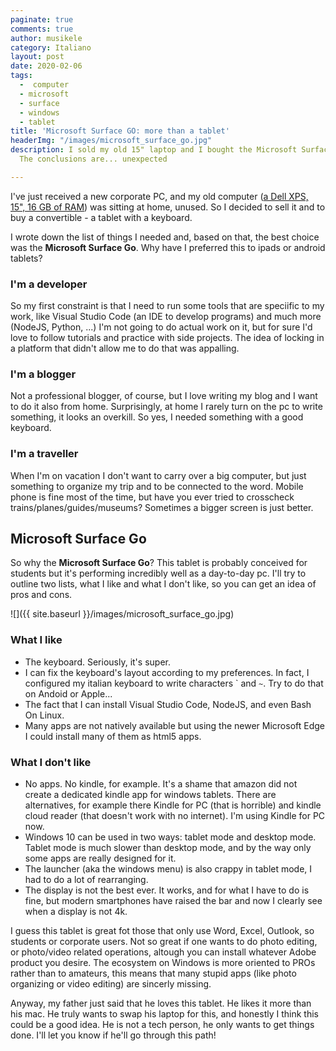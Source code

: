 ```yaml
---
paginate: true
comments: true
author: musikele
category: Italiano
layout: post
date: 2020-02-06
tags:
  -  computer
  - microsoft
  - surface
  - windows
  - tablet
title: 'Microsoft Surface GO: more than a tablet'
headerImg: "/images/microsoft_surface_go.jpg"
description: I sold my old 15" laptop and I bought the Microsoft Surface Go tablet.
  The conclusions are... unexpected

---
```

I've just received a new corporate PC, and my old computer ([a Dell XPS, 15", 16 GB of RAM](https://michelenasti.com/2017/10/03/recensione-dell-xps-15-2017.html)) was sitting at home, unused. So I decided to sell it and to buy a convertible - a tablet with a keyboard.

I wrote down the list of things I needed and, based on that, the best choice was the **Microsoft Surface Go**. Why have I preferred this to ipads or android tablets?

### I'm a developer

So my first constraint is that I need to run some tools that are speciific to my work, like Visual Studio Code (an IDE to develop programs) and much more (NodeJS, Python, ...) I'm not going to do actual work on it, but for sure I'd love to follow tutorials and practice with side projects. The idea of locking in a platform that didn't allow me to do that was appalling.

### I'm a blogger

Not a professional blogger, of course, but I love writing my blog and I want to do it also from home. Surprisingly, at home I rarely turn on the pc to write something, it looks an overkill. So yes, I needed something with a good keyboard.

### I'm a traveller

When I'm on vacation I don't want to carry over a big computer, but just something to organize my trip and to be connected to the word. Mobile phone is fine most of the time, but have you ever tried to crosscheck trains/planes/guides/museums? Sometimes a bigger screen is just better. 

## Microsoft Surface Go

So why the **Microsoft Surface Go**? This tablet is  probably conceived for students but it's performing incredibly well as a day-to-day pc. I'll try to outline two lists, what I like and what I don't like, so you can get an idea of pros and cons.

![]({{ site.baseurl }}/images/microsoft_surface_go.jpg)

### What I like

* The keyboard. Seriously, it's super.
* I can fix the keyboard's layout according to my preferences. In fact, I configured my italian keyboard to write characters \` and `~`. Try to do that on Andoid or Apple...
* The fact that I can install Visual Studio Code, NodeJS, and even Bash On Linux.
* Many apps are not natively available but using the newer Microsoft Edge I could install many of them as html5  apps.

### What I don't like

* No apps. No kindle, for example. It's a shame that amazon did not create a dedicated kindle app for windows tablets. There are alternatives, for example there Kindle for PC (that is horrible) and kindle cloud reader (that doesn't work with no internet). I'm using Kindle for PC now.
* Windows 10 can be used in two ways: tablet mode and desktop mode. Tablet mode is much slower than desktop mode, and by the way only some apps are really designed for it.
* The launcher (aka the windows menu) is also crappy in tablet mode, I had to do a lot of rearranging.
* The display is not the best ever. It works, and for what I have to do is fine, but modern smartphones have raised the bar and now I clearly see when a display is not 4k.

I guess this tablet is great fot those that only use Word, Excel, Outlook, so students or corporate users. Not so great if one wants to do photo editing, or photo/video related operations, altough you can install whatever Adobe product you desire. The ecosystem on Windows is more oriented to PROs rather than to amateurs, this means that many stupid apps (like photo organizing or video editing) are sincerly missing.

Anyway, my father just said that he loves this tablet. He likes it more than his mac. He truly wants to swap his laptop for this, and honestly I think this could be a good idea. He is not a tech person, he only wants to get things done. I'll let you know if he'll go through this path!